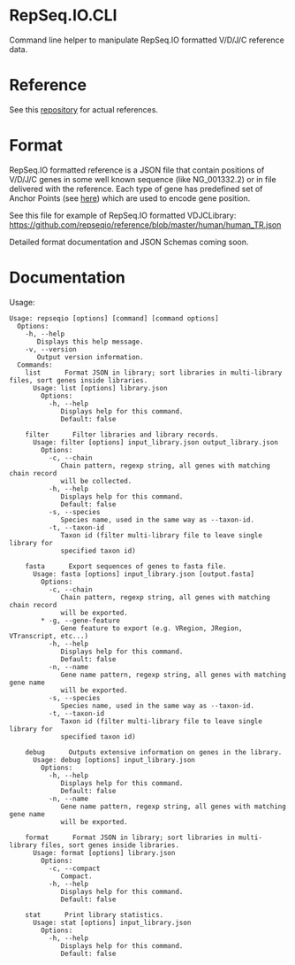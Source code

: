 # RepSeq.IO.CLI

Command line helper to manipulate RepSeq.IO formatted V/D/J/C reference data.

# Reference

See this [repository](https://github.com/repseqio/reference) for actual references.

# Format

RepSeq.IO formatted reference is a JSON file that contain positions of V/D/J/C genes in some well known sequence (like NG_001332.2) or in file delivered with the reference. Each type of gene has predefined set of Anchor Points (see [here](http://mixcr.readthedocs.io/en/latest/geneFeatures.html)) which are used to encode gene position.

See this file for example of RepSeq.IO formatted VDJCLibrary:
https://github.com/repseqio/reference/blob/master/human/human_TR.json

Detailed format documentation and JSON Schemas coming soon.

# Documentation

Usage:

```
Usage: repseqio [options] [command] [command options]
  Options:
    -h, --help
       Displays this help message.
    -v, --version
       Output version information.
  Commands:
    list      Format JSON in library; sort libraries in multi-library files, sort genes inside libraries.
      Usage: list [options] library.json
        Options:
          -h, --help
             Displays help for this command.
             Default: false

    filter      Filter libraries and library records.
      Usage: filter [options] input_library.json output_library.json
        Options:
          -c, --chain
             Chain pattern, regexp string, all genes with matching chain record
             will be collected.
          -h, --help
             Displays help for this command.
             Default: false
          -s, --species
             Species name, used in the same way as --taxon-id.
          -t, --taxon-id
             Taxon id (filter multi-library file to leave single library for
             specified taxon id)

    fasta      Export sequences of genes to fasta file.
      Usage: fasta [options] input_library.json [output.fasta]
        Options:
          -c, --chain
             Chain pattern, regexp string, all genes with matching chain record
             will be exported.
        * -g, --gene-feature
             Gene feature to export (e.g. VRegion, JRegion, VTranscript, etc...)
          -h, --help
             Displays help for this command.
             Default: false
          -n, --name
             Gene name pattern, regexp string, all genes with matching gene name
             will be exported.
          -s, --species
             Species name, used in the same way as --taxon-id.
          -t, --taxon-id
             Taxon id (filter multi-library file to leave single library for
             specified taxon id)

    debug      Outputs extensive information on genes in the library.
      Usage: debug [options] input_library.json
        Options:
          -h, --help
             Displays help for this command.
             Default: false
          -n, --name
             Gene name pattern, regexp string, all genes with matching gene name
             will be exported.

    format      Format JSON in library; sort libraries in multi-library files, sort genes inside libraries.
      Usage: format [options] library.json
        Options:
          -c, --compact
             Compact.
          -h, --help
             Displays help for this command.
             Default: false

    stat      Print library statistics.
      Usage: stat [options] input_library.json
        Options:
          -h, --help
             Displays help for this command.
             Default: false
```
